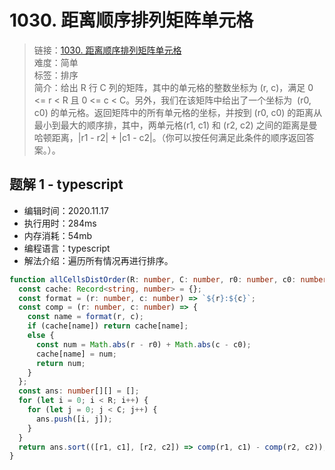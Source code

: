 # 1030. 距离顺序排列矩阵单元格

> 链接：[1030. 距离顺序排列矩阵单元格](https://leetcode-cn.com/problems/matrix-cells-in-distance-order/)  
> 难度：简单  
> 标签：排序  
> 简介：给出 R 行 C 列的矩阵，其中的单元格的整数坐标为 (r, c)，满足 0 <= r < R 且 0 <= c < C。另外，我们在该矩阵中给出了一个坐标为  (r0, c0) 的单元格。返回矩阵中的所有单元格的坐标，并按到 (r0, c0) 的距离从最小到最大的顺序排，其中，两单元格(r1, c1) 和 (r2, c2) 之间的距离是曼哈顿距离，|r1 - r2| + |c1 - c2|。（你可以按任何满足此条件的顺序返回答案。）。

## 题解 1 - typescript

- 编辑时间：2020.11.17
- 执行用时：284ms
- 内存消耗：54mb
- 编程语言：typescript
- 解法介绍：遍历所有情况再进行排序。

```typescript
function allCellsDistOrder(R: number, C: number, r0: number, c0: number): number[][] {
  const cache: Record<string, number> = {};
  const format = (r: number, c: number) => `${r}:${c}`;
  const comp = (r: number, c: number) => {
    const name = format(r, c);
    if (cache[name]) return cache[name];
    else {
      const num = Math.abs(r - r0) + Math.abs(c - c0);
      cache[name] = num;
      return num;
    }
  };
  const ans: number[][] = [];
  for (let i = 0; i < R; i++) {
    for (let j = 0; j < C; j++) {
      ans.push([i, j]);
    }
  }
  return ans.sort(([r1, c1], [r2, c2]) => comp(r1, c1) - comp(r2, c2));
}
```
